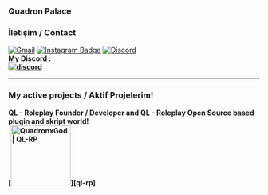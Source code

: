 ### Quadron Palace
### İletişim / Contact 
[![Gmail](https://img.shields.io/badge/-quadronxgod@gmail.com-c14438?style=flat-square&logo=Gmail&logoColor=white&link=mailto:quadronxgod@gmail.com)](mailto:quadronxgod@gmail.com)
[![Instagram Badge](https://img.shields.io/badge/-@quadronxgod-F44747?style=flat-square&labelColor=F44747&logo=instagram&logoColor=white&link=https://instagram.com/quadronxgod)](https://instagram.com/quadronxgod)
[![Discord](https://img.shields.io/discord/850026293537669150?label=QL-RP&logo=discord&style=social)](https://discord.gg/K3fQPXAcSu)
<br>
<strong> My Discord : <br>
[![discord](https://img.shields.io/static/v1?logo=discord&label=&message=discord&color=111&&style=flat-square)](https://discord.com/users/443120781342408707)
***


  
 ### My active projects / Aktif Projelerim!
 QL - Roleplay Founder / Developer and QL - Roleplay Open Source based plugin and skript world! <br>
 [<img class="left" alt="QuadronxGod | QL-RP" width="120px" src="https://cdn.discordapp.com/attachments/850026294015557673/851609423218475048/LOGO_1.png" />][ql-rp] 
